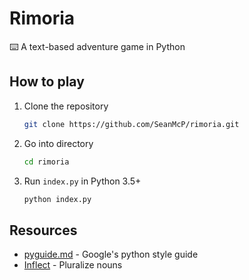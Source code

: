# Rimoria

⌨️ A text-based adventure game in Python

## How to play

1. Clone the repository

    ```sh
    git clone https://github.com/SeanMcP/rimoria.git
    ```
2. Go into directory

    ```sh
    cd rimoria
    ```
3. Run `index.py` in Python 3.5+

    ```sh
    python index.py
    ```

## Resources
- [pyguide.md](https://github.com/google/styleguide/blob/gh-pages/pyguide.md) - Google's python style guide
- [Inflect](https://pypi.org/project/inflect/) - Pluralize nouns